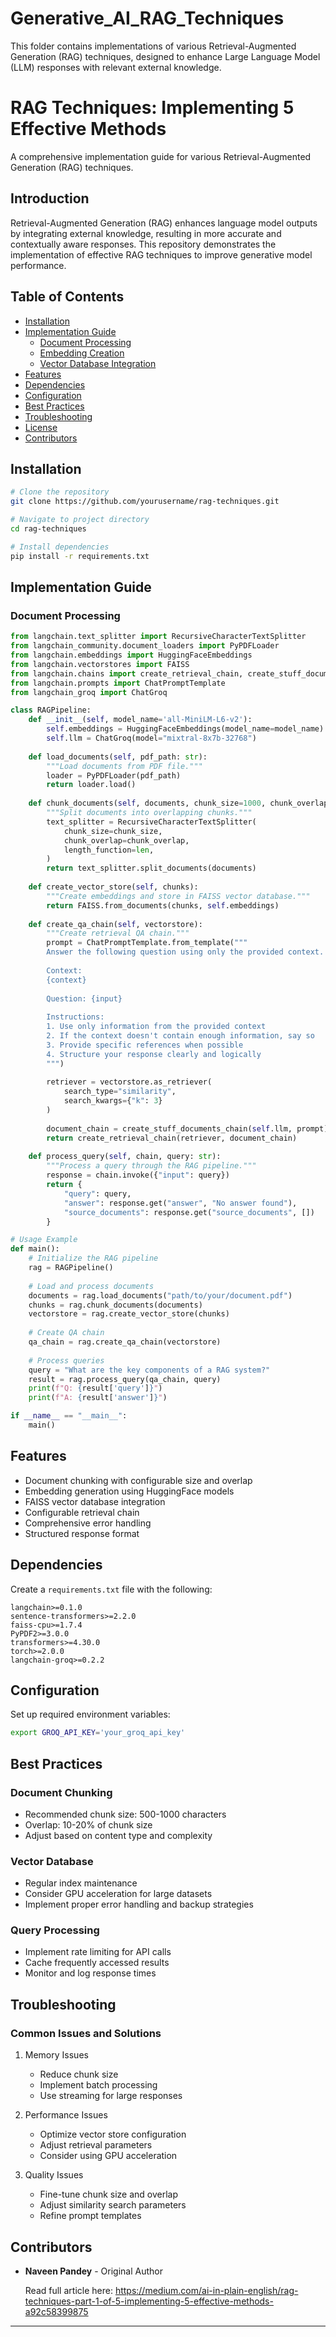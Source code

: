 # Generative_AI_RAG_Techniques
This folder contains implementations of various Retrieval-Augmented Generation (RAG) techniques, designed to enhance Large Language Model (LLM) responses with relevant external knowledge.


# RAG Techniques: Implementing 5 Effective Methods

A comprehensive implementation guide for various Retrieval-Augmented Generation (RAG) techniques.

## Introduction

Retrieval-Augmented Generation (RAG) enhances language model outputs by integrating external knowledge, resulting in more accurate and contextually aware responses. This repository demonstrates the implementation of effective RAG techniques to improve generative model performance.

## Table of Contents

- [Installation](#installation)
- [Implementation Guide](#implementation-guide)
  - [Document Processing](#document-processing)
  - [Embedding Creation](#embedding-creation)
  - [Vector Database Integration](#vector-database-integration)
- [Features](#features)
- [Dependencies](#dependencies)
- [Configuration](#configuration)
- [Best Practices](#best-practices)
- [Troubleshooting](#troubleshooting)
- [License](#license)
- [Contributors](#contributors)

## Installation

```bash
# Clone the repository
git clone https://github.com/yourusername/rag-techniques.git

# Navigate to project directory
cd rag-techniques

# Install dependencies
pip install -r requirements.txt
```

## Implementation Guide

### Document Processing

```python
from langchain.text_splitter import RecursiveCharacterTextSplitter
from langchain_community.document_loaders import PyPDFLoader
from langchain.embeddings import HuggingFaceEmbeddings
from langchain.vectorstores import FAISS
from langchain.chains import create_retrieval_chain, create_stuff_documents_chain
from langchain.prompts import ChatPromptTemplate
from langchain_groq import ChatGroq

class RAGPipeline:
    def __init__(self, model_name='all-MiniLM-L6-v2'):
        self.embeddings = HuggingFaceEmbeddings(model_name=model_name)
        self.llm = ChatGroq(model="mixtral-8x7b-32768")
    
    def load_documents(self, pdf_path: str):
        """Load documents from PDF file."""
        loader = PyPDFLoader(pdf_path)
        return loader.load()
    
    def chunk_documents(self, documents, chunk_size=1000, chunk_overlap=200):
        """Split documents into overlapping chunks."""
        text_splitter = RecursiveCharacterTextSplitter(
            chunk_size=chunk_size,
            chunk_overlap=chunk_overlap,
            length_function=len,
        )
        return text_splitter.split_documents(documents)
    
    def create_vector_store(self, chunks):
        """Create embeddings and store in FAISS vector database."""
        return FAISS.from_documents(chunks, self.embeddings)
    
    def create_qa_chain(self, vectorstore):
        """Create retrieval QA chain."""
        prompt = ChatPromptTemplate.from_template("""
        Answer the following question using only the provided context.
        
        Context:
        {context}
        
        Question: {input}
        
        Instructions:
        1. Use only information from the provided context
        2. If the context doesn't contain enough information, say so
        3. Provide specific references when possible
        4. Structure your response clearly and logically
        """)
        
        retriever = vectorstore.as_retriever(
            search_type="similarity",
            search_kwargs={"k": 3}
        )
        
        document_chain = create_stuff_documents_chain(self.llm, prompt)
        return create_retrieval_chain(retriever, document_chain)
    
    def process_query(self, chain, query: str):
        """Process a query through the RAG pipeline."""
        response = chain.invoke({"input": query})
        return {
            "query": query,
            "answer": response.get("answer", "No answer found"),
            "source_documents": response.get("source_documents", [])
        }

# Usage Example
def main():
    # Initialize the RAG pipeline
    rag = RAGPipeline()
    
    # Load and process documents
    documents = rag.load_documents("path/to/your/document.pdf")
    chunks = rag.chunk_documents(documents)
    vectorstore = rag.create_vector_store(chunks)
    
    # Create QA chain
    qa_chain = rag.create_qa_chain(vectorstore)
    
    # Process queries
    query = "What are the key components of a RAG system?"
    result = rag.process_query(qa_chain, query)
    print(f"Q: {result['query']}")
    print(f"A: {result['answer']}")

if __name__ == "__main__":
    main()
```

## Features

- Document chunking with configurable size and overlap
- Embedding generation using HuggingFace models
- FAISS vector database integration
- Configurable retrieval chain
- Comprehensive error handling
- Structured response format

## Dependencies

Create a `requirements.txt` file with the following:

```
langchain>=0.1.0
sentence-transformers>=2.2.0
faiss-cpu>=1.7.4
PyPDF2>=3.0.0
transformers>=4.30.0
torch>=2.0.0
langchain-groq>=0.2.2
```

## Configuration

Set up required environment variables:

```bash
export GROQ_API_KEY='your_groq_api_key'
```

## Best Practices

### Document Chunking
- Recommended chunk size: 500-1000 characters
- Overlap: 10-20% of chunk size
- Adjust based on content type and complexity

### Vector Database
- Regular index maintenance
- Consider GPU acceleration for large datasets
- Implement proper error handling and backup strategies

### Query Processing
- Implement rate limiting for API calls
- Cache frequently accessed results
- Monitor and log response times

## Troubleshooting

### Common Issues and Solutions

1. Memory Issues
   - Reduce chunk size
   - Implement batch processing
   - Use streaming for large responses

2. Performance Issues
   - Optimize vector store configuration
   - Adjust retrieval parameters
   - Consider using GPU acceleration

3. Quality Issues
   - Fine-tune chunk size and overlap
   - Adjust similarity search parameters
   - Refine prompt templates


## Contributors

- **Naveen Pandey** - Original Author

  Read full article here: https://medium.com/ai-in-plain-english/rag-techniques-part-1-of-5-implementing-5-effective-methods-a92c58399875
  

---
